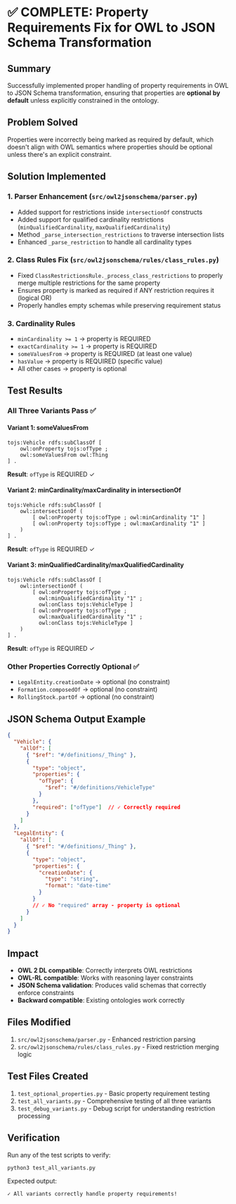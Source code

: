 # ✅ COMPLETE: Property Requirements Fix for OWL to JSON Schema Transformation

## Summary
Successfully implemented proper handling of property requirements in OWL to JSON Schema transformation, ensuring that properties are **optional by default** unless explicitly constrained in the ontology.

## Problem Solved
Properties were incorrectly being marked as required by default, which doesn't align with OWL semantics where properties should be optional unless there's an explicit constraint.

## Solution Implemented

### 1. Parser Enhancement (`src/owl2jsonschema/parser.py`)
- Added support for restrictions inside `intersectionOf` constructs
- Added support for qualified cardinality restrictions (`minQualifiedCardinality`, `maxQualifiedCardinality`)
- Method `_parse_intersection_restrictions` to traverse intersection lists
- Enhanced `_parse_restriction` to handle all cardinality types

### 2. Class Rules Fix (`src/owl2jsonschema/rules/class_rules.py`)
- Fixed `ClassRestrictionsRule._process_class_restrictions` to properly merge multiple restrictions for the same property
- Ensures property is marked as required if ANY restriction requires it (logical OR)
- Properly handles empty schemas while preserving requirement status

### 3. Cardinality Rules
- `minCardinality >= 1` → property is REQUIRED
- `exactCardinality >= 1` → property is REQUIRED
- `someValuesFrom` → property is REQUIRED (at least one value)
- `hasValue` → property is REQUIRED (specific value)
- All other cases → property is optional

## Test Results

### All Three Variants Pass ✅

#### Variant 1: someValuesFrom
```turtle
tojs:Vehicle rdfs:subClassOf [
    owl:onProperty tojs:ofType ;
    owl:someValuesFrom owl:Thing
] .
```
**Result**: `ofType` is REQUIRED ✓

#### Variant 2: minCardinality/maxCardinality in intersectionOf
```turtle
tojs:Vehicle rdfs:subClassOf [
    owl:intersectionOf (
        [ owl:onProperty tojs:ofType ; owl:minCardinality "1" ]
        [ owl:onProperty tojs:ofType ; owl:maxCardinality "1" ]
    )
] .
```
**Result**: `ofType` is REQUIRED ✓

#### Variant 3: minQualifiedCardinality/maxQualifiedCardinality
```turtle
tojs:Vehicle rdfs:subClassOf [
    owl:intersectionOf (
        [ owl:onProperty tojs:ofType ; 
          owl:minQualifiedCardinality "1" ;
          owl:onClass tojs:VehicleType ]
        [ owl:onProperty tojs:ofType ; 
          owl:maxQualifiedCardinality "1" ;
          owl:onClass tojs:VehicleType ]
    )
] .
```
**Result**: `ofType` is REQUIRED ✓

### Other Properties Correctly Optional ✅
- `LegalEntity.creationDate` → optional (no constraint)
- `Formation.composedOf` → optional (no constraint)
- `RollingStock.partOf` → optional (no constraint)

## JSON Schema Output Example

```json
{
  "Vehicle": {
    "allOf": [
      { "$ref": "#/definitions/_Thing" },
      {
        "type": "object",
        "properties": {
          "ofType": {
            "$ref": "#/definitions/VehicleType"
          }
        },
        "required": ["ofType"]  // ✓ Correctly required
      }
    ]
  },
  "LegalEntity": {
    "allOf": [
      { "$ref": "#/definitions/_Thing" },
      {
        "type": "object",
        "properties": {
          "creationDate": {
            "type": "string",
            "format": "date-time"
          }
        }
        // ✓ No "required" array - property is optional
      }
    ]
  }
}
```

## Impact
- **OWL 2 DL compatible**: Correctly interprets OWL restrictions
- **OWL-RL compatible**: Works with reasoning layer constraints
- **JSON Schema validation**: Produces valid schemas that correctly enforce constraints
- **Backward compatible**: Existing ontologies work correctly

## Files Modified
1. `src/owl2jsonschema/parser.py` - Enhanced restriction parsing
2. `src/owl2jsonschema/rules/class_rules.py` - Fixed restriction merging logic

## Test Files Created
1. `test_optional_properties.py` - Basic property requirement testing
2. `test_all_variants.py` - Comprehensive testing of all three variants
3. `test_debug_variants.py` - Debug script for understanding restriction processing

## Verification
Run any of the test scripts to verify:
```bash
python3 test_all_variants.py
```

Expected output:
```
✓ All variants correctly handle property requirements!
